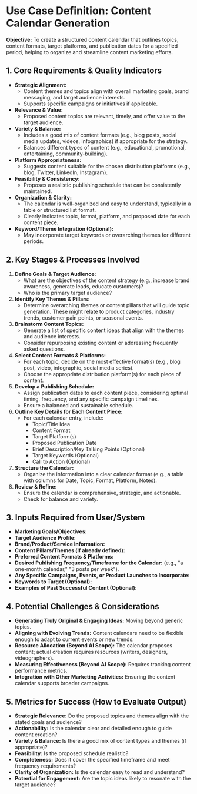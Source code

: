 # Use Case Definition: Content Calendar Generation

**Objective:** To create a structured content calendar that outlines topics, content formats, target platforms, and publication dates for a specified period, helping to organize and streamline content marketing efforts.

## 1. Core Requirements & Quality Indicators

*   **Strategic Alignment:**
    *   Content themes and topics align with overall marketing goals, brand messaging, and target audience interests.
    *   Supports specific campaigns or initiatives if applicable.
*   **Relevance & Value:**
    *   Proposed content topics are relevant, timely, and offer value to the target audience.
*   **Variety & Balance:**
    *   Includes a good mix of content formats (e.g., blog posts, social media updates, videos, infographics) if appropriate for the strategy.
    *   Balances different types of content (e.g., educational, promotional, entertaining, community-building).
*   **Platform Appropriateness:**
    *   Suggests content suitable for the chosen distribution platforms (e.g., blog, Twitter, LinkedIn, Instagram).
*   **Feasibility & Consistency:**
    *   Proposes a realistic publishing schedule that can be consistently maintained.
*   **Organization & Clarity:**
    *   The calendar is well-organized and easy to understand, typically in a table or structured list format.
    *   Clearly indicates topic, format, platform, and proposed date for each content piece.
*   **Keyword/Theme Integration (Optional):**
    *   May incorporate target keywords or overarching themes for different periods.

## 2. Key Stages & Processes Involved

1.  **Define Goals & Target Audience:**
    *   What are the objectives of the content strategy (e.g., increase brand awareness, generate leads, educate customers)?
    *   Who is the primary target audience?
2.  **Identify Key Themes & Pillars:**
    *   Determine overarching themes or content pillars that will guide topic generation. These might relate to product categories, industry trends, customer pain points, or seasonal events.
3.  **Brainstorm Content Topics:**
    *   Generate a list of specific content ideas that align with the themes and audience interests.
    *   Consider repurposing existing content or addressing frequently asked questions.
4.  **Select Content Formats & Platforms:**
    *   For each topic, decide on the most effective format(s) (e.g., blog post, video, infographic, social media series).
    *   Choose the appropriate distribution platform(s) for each piece of content.
5.  **Develop a Publishing Schedule:**
    *   Assign publication dates to each content piece, considering optimal timing, frequency, and any specific campaign timelines.
    *   Ensure a balanced and sustainable schedule.
6.  **Outline Key Details for Each Content Piece:**
    *   For each calendar entry, include:
        *   Topic/Title Idea
        *   Content Format
        *   Target Platform(s)
        *   Proposed Publication Date
        *   Brief Description/Key Talking Points (Optional)
        *   Target Keywords (Optional)
        *   Call to Action (Optional)
7.  **Structure the Calendar:**
    *   Organize the information into a clear calendar format (e.g., a table with columns for Date, Topic, Format, Platform, Notes).
8.  **Review & Refine:**
    *   Ensure the calendar is comprehensive, strategic, and actionable.
    *   Check for balance and variety.

## 3. Inputs Required from User/System

*   **Marketing Goals/Objectives:**
*   **Target Audience Profile:**
*   **Brand/Product/Service Information:**
*   **Content Pillars/Themes (if already defined):**
*   **Preferred Content Formats & Platforms:**
*   **Desired Publishing Frequency/Timeframe for the Calendar:** (e.g., "a one-month calendar," "3 posts per week").
*   **Any Specific Campaigns, Events, or Product Launches to Incorporate:**
*   **Keywords to Target (Optional):**
*   **Examples of Past Successful Content (Optional):**

## 4. Potential Challenges & Considerations

*   **Generating Truly Original & Engaging Ideas:** Moving beyond generic topics.
*   **Aligning with Evolving Trends:** Content calendars need to be flexible enough to adapt to current events or new trends.
*   **Resource Allocation (Beyond AI Scope):** The calendar proposes content; actual creation requires resources (writers, designers, videographers).
*   **Measuring Effectiveness (Beyond AI Scope):** Requires tracking content performance metrics.
*   **Integration with Other Marketing Activities:** Ensuring the content calendar supports broader campaigns.

## 5. Metrics for Success (How to Evaluate Output)

*   **Strategic Relevance:** Do the proposed topics and themes align with the stated goals and audience?
*   **Actionability:** Is the calendar clear and detailed enough to guide content creation?
*   **Variety & Balance:** Is there a good mix of content types and themes (if appropriate)?
*   **Feasibility:** Is the proposed schedule realistic?
*   **Completeness:** Does it cover the specified timeframe and meet frequency requirements?
*   **Clarity of Organization:** Is the calendar easy to read and understand?
*   **Potential for Engagement:** Are the topic ideas likely to resonate with the target audience?
